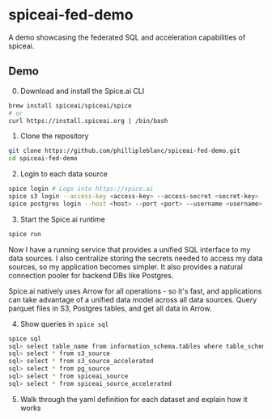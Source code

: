# spiceai-fed-demo
A demo showcasing the federated SQL and acceleration capabilities of spiceai.

## Demo

0. Download and install the Spice.ai CLI

```bash
brew install spiceai/spiceai/spice
# or
curl https://install.spiceai.org | /bin/bash
```

1. Clone the repository

```bash
git clone https://github.com/phillipleblanc/spiceai-fed-demo.git
cd spiceai-fed-demo
```

2. Login to each data source

```bash
spice login # Logs into https://spice.ai
spice s3 login --access-key <access-key> --access-secret <secret-key>
spice postgres login --host <host> --port <port> --username <username> --password <password> --database <database>
```

3. Start the Spice.ai runtime

```bash
spice run
```

Now I have a running service that provides a unified SQL interface to my data sources. I also centralize storing the secrets needed to access my data sources, so my application becomes simpler. It also provides a natural connection pooler for backend DBs like Postgres.

Spice.ai natively uses Arrow for all operations - so it's fast, and applications can take advantage of a unified data model across all data sources. Query parquet files in S3, Postgres tables, and get all data in Arrow.

4. Show queries in `spice sql`

```bash
spice sql
sql> select table_name from information_schema.tables where table_schema = 'public'
sql> select * from s3_source
sql> select * from s3_source_accelerated
sql> select * from pg_source
sql> select * from spiceai_source
sql> select * from spiceai_source_accelerated
```

5. Walk through the yaml definition for each dataset and explain how it works